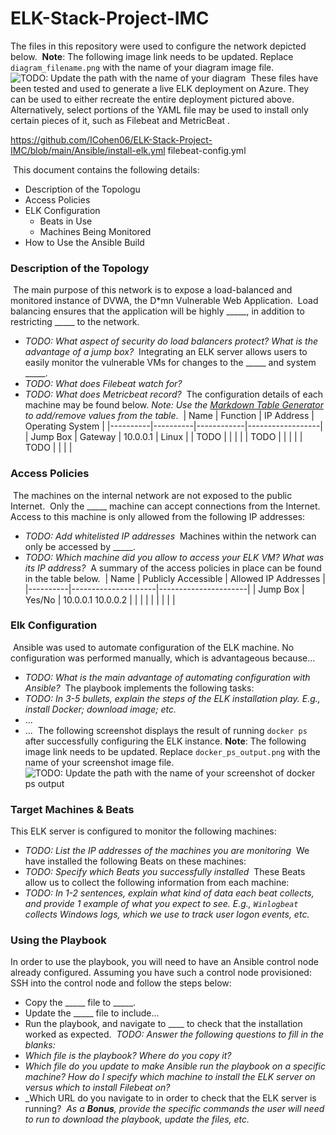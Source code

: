 # ELK-Stack-Project-IMC
The files in this repository were used to configure the network depicted below.
​
**Note**: The following image link needs to be updated. Replace `diagram_filename.png` with the name of your diagram image file.  
​
![TODO: Update the path with the name of your diagram](Images/diagram_filename.png)
​
These files have been tested and used to generate a live ELK deployment on Azure. They can be used to either recreate the entire deployment pictured above. Alternatively, select portions of the YAML file may be used to install only certain pieces of it, such as Filebeat and MetricBeat
.

​https://github.com/ICohen06/ELK-Stack-Project-IMC/blob/main/Ansible/install-elk.yml
filebeat-config.yml




​
This document contains the following details:
- Description of the Topologu
- Access Policies
- ELK Configuration
  - Beats in Use
  - Machines Being Monitored
- How to Use the Ansible Build
​
​
### Description of the Topology
​
The main purpose of this network is to expose a load-balanced and monitored instance of DVWA, the D*mn Vulnerable Web Application.
​
Load balancing ensures that the application will be highly _____, in addition to restricting _____ to the network.
- _TODO: What aspect of security do load balancers protect? What is the advantage of a jump box?_
​
Integrating an ELK server allows users to easily monitor the vulnerable VMs for changes to the _____ and system _____.
- _TODO: What does Filebeat watch for?_
- _TODO: What does Metricbeat record?_
​
The configuration details of each machine may be found below.
_Note: Use the [Markdown Table Generator](http://www.tablesgenerator.com/markdown_tables) to add/remove values from the table_.
​
| Name     | Function | IP Address | Operating System |
|----------|----------|------------|------------------|
| Jump Box | Gateway  | 10.0.0.1   | Linux            |
| TODO     |          |            |                  |
| TODO     |          |            |                  |
| TODO     |          |            |                  |
​
### Access Policies
​
The machines on the internal network are not exposed to the public Internet. 
​
Only the _____ machine can accept connections from the Internet. Access to this machine is only allowed from the following IP addresses:
- _TODO: Add whitelisted IP addresses_
​
Machines within the network can only be accessed by _____.
- _TODO: Which machine did you allow to access your ELK VM? What was its IP address?_
​
A summary of the access policies in place can be found in the table below.
​
| Name     | Publicly Accessible | Allowed IP Addresses |
|----------|---------------------|----------------------|
| Jump Box | Yes/No              | 10.0.0.1 10.0.0.2    |
|          |                     |                      |
|          |                     |                      |
​
### Elk Configuration
​
Ansible was used to automate configuration of the ELK machine. No configuration was performed manually, which is advantageous because...
- _TODO: What is the main advantage of automating configuration with Ansible?_
​
The playbook implements the following tasks:
- _TODO: In 3-5 bullets, explain the steps of the ELK installation play. E.g., install Docker; download image; etc._
- ...
- ...
​
The following screenshot displays the result of running `docker ps` after successfully configuring the ELK instance.
​
**Note**: The following image link needs to be updated. Replace `docker_ps_output.png` with the name of your screenshot image file.  
​
​
![TODO: Update the path with the name of your screenshot of docker ps output](Images/docker_ps_output.png)
​
### Target Machines & Beats
This ELK server is configured to monitor the following machines:
- _TODO: List the IP addresses of the machines you are monitoring_
​
We have installed the following Beats on these machines:
- _TODO: Specify which Beats you successfully installed_
​
These Beats allow us to collect the following information from each machine:
- _TODO: In 1-2 sentences, explain what kind of data each beat collects, and provide 1 example of what you expect to see. E.g., `Winlogbeat` collects Windows logs, which we use to track user logon events, etc._
​
### Using the Playbook
In order to use the playbook, you will need to have an Ansible control node already configured. Assuming you have such a control node provisioned: 
​
SSH into the control node and follow the steps below:
- Copy the _____ file to _____.
- Update the _____ file to include...
- Run the playbook, and navigate to ____ to check that the installation worked as expected.
​
_TODO: Answer the following questions to fill in the blanks:_
- _Which file is the playbook? Where do you copy it?_
- _Which file do you update to make Ansible run the playbook on a specific machine? How do I specify which machine to install the ELK server on versus which to install Filebeat on?_
- _Which URL do you navigate to in order to check that the ELK server is running?
​
_As a **Bonus**, provide the specific commands the user will need to run to download the playbook, update the files, etc._
